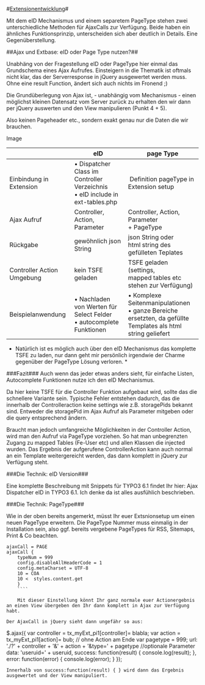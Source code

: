 #[Extensionentwicklung](0100%20Index.markdown)#

Mit dem eID Mechanismus und einem separetem PageType stehen zwei unterschiedliche Methoden für AjaxCalls zur Verfügung. 
Beide haben ein ähnliches Funktionsprinzip, unterscheiden sich aber deutlich in Details. Eine Gegenüberstellung.


##Ajax und Extbase: eID oder Page Type nutzen?##

Unabhäng von der Fragestellung eID oder PageType hier einmal das Grundschema eines Ajax Aufrufes. Einsteigern in die Thematik ist oftmals nicht klar, das der Serverresponse in jQuery ausgewertet werden muss. Ohne eine result Function, ändert sich auch nichts im Fronend ;)

Die Grundüberlegung von Ajax ist, - unabhängig vom Mechanismus - einen möglichst kleinen Datensatz vom Server zurück zu erhalten den wir dann per jQuery auswerten und den View manipulieren (Punkt 4 + 5).

Also keinen Pageheader etc., sondern exakt genau nur die Daten die wir brauchen.

Image

|      | eID | page Type |
|------|-----|-----------|
| Einbindung in Extension | • Dispatcher Class im Controller Verzeichnis<br />• eID include in ext-tables.php | Definition pageType in Extension setup |
| Ajax Aufruf             | Controller, Action, Parameter              | Controller, Action, Parameter <br />+ PageType |
| Rückgabe                | gewöhnlich json String                     | json String oder <br /> html string des gefülleten Teplates  |
| Controller Action Umgebung | kein TSFE geladen                          | TSFE geladen (settings, <br />mapped tables etc stehen zur Verfügung) |
| Beispielanwendung       | • Nachladen von Werten für Select Felder  <br /> • autocomplete Funktionen | • Komplexe Seitenmanipulationen <br /> • ganze Bereiche ersetzten, da gefüllte <br />Templates als html string geliefert |

* Natürlich ist es möglich auch über den eID Mechanismus das komplette TSFE zu laden, nur dann geht mir persönlich irgendwie der Charme gegenüber der PageType Lösung verloren. *


###Fazit###
Auch wenn das jeder etwas anders sieht, für einfache Listen, Autocomplete Funktionen nutze ich den eID Mechanismus.

Da hier keine TSFE für die Controller Funktion aufgebaut wird, sollte das die schnellere Variante sein. Typische Fehler entstehen dadurch, das die innerhalb der Controlleraction keine settings wie z.B. storagePids bekannt sind. Entweder die storagePid im Ajax Aufruf als Parameter mitgeben oder die query entsprechend ändern.

Braucht man jedoch umfangreiche Möglichkeiten in der Controller Action, wird man den Aufruf via PageType vorziehen. So hat man unbegrenzten Zugang zu mapped Tables (Fe-User etc) und allen Klassen die injected wurden. Das Ergebnis der aufgerufene ControllerAction kann auch normal an ein Template weitergereicht werden, das dann komplett in jQuery zur Verfügung steht.

###Die Technik: eID Version###

Eine komplette Beschreibung mit Snippets für TYPO3 6.1 findet Ihr hier: Ajax Dispatcher eID in TYPO3 6.1. Ich denke da ist alles ausfühlich beschrieben.

###Die Technik: PageType###

Wie in der oben bereits angemerkt, müsst Ihr euer Extsnionsetup um einen neuen PageType erweitern. Die PageType Nummer muss einmalig in der Installation sein, also ggf. bereits vergebene PageTypes für RSS, Sitemaps, Print & Co beachten. 

````
ajaxCall = PAGE
ajaxCall {
    typeNum = 999
    config.disableAllHeaderCode = 1
    config.metaCharset = UTF-8
    10 = COA
    10 <  styles.content.get
    }
    ````
    
    Mit dieser Einstellung könnt Ihr ganz normale euer Actionergebnis an einen View übergeben den Ihr dann komplett in Ajax zur Verfügung habt.

Der AjaxCall in jQuery sieht dann ungefähr so aus: 

````
$.ajax({
    var controller = tx_myExt_pi1[controller]= blabla;
    var action = tx_myExt_pi1[action]= bub; // ohne Action am Ende
    var pagetype = 999;
    url: './?' + controller + '&' + action + '&type=' + pagetype
    //optionale Parameter
    data: 'useruid=' + useruid,
    success: function(result) {
        console.log(result);
    },
    error: function(error) {
       console.log(error);
    }
});
````
Innerhalb von success:function(result) { } wird dann das Ergebnis ausgewertet und der View manipuliert.
